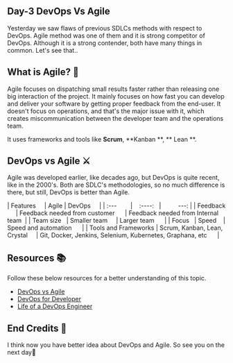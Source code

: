 ## Day-3 DevOps Vs Agile

Yesterday we saw flaws of previous SDLCs methods with respect to DevOps. Agile method was one of them and it is strong competitor of DevOps. Although it is a strong contender, both have many things in common. Let's see that..

## What is Agile? 🤔
Agile focuses on dispatching small results faster rather than releasing one big interaction of the project. It mainly focuses on how fast you can develop and deliver your software by getting proper feedback from the end-user. It doesn't focus on operations, and that's the major issue with it, which creates miscommunication between the developer team and the operations team.

It uses frameworks and tools like **Scrum**, **Kanban **, ** Lean **.

## DevOps vs Agile ⚔️
Agile was developed earlier, like decades ago, but DevOps is quite recent, like in the 2000's. Both are SDLC's methodologies, so no much difference is there, but still, DevOps is better than Agile.

| Features     | Agile | DevOps     |
| :---        |    :----:   |          ---: |
| Feedback      | Feedback needed from customer      | Feedback needed from Internal team  |
| Team size   | Smaller team     | Larger team      |
| Focus   | Speed    | Speed and automation      |
| Tools and Frameworks | Scrum, Kanban, Lean, Crystal     | Git, Docker, Jenkins, Selenium, Kubernetes, Graphana, etc      |

## Resources 📚
Follow these below resources for a better understanding of this topic. 
- [DevOps vs Agile](https://youtu.be/MSjr6sCUniE)
- [DevOps for Developer](https://youtu.be/2JymM0YoqGA)
- [Life of a DevOps Engineer](https://youtu.be/udRNM7YRdY4)

## End Credits 👋
I think now you have better idea about DevOps and Agile. So see you on the next day🥲